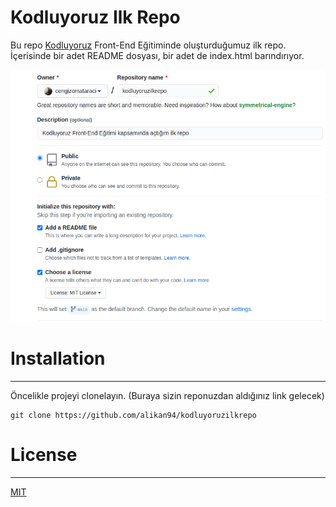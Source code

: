 # Kodluyoruz Ilk Repo

Bu repo [Kodluyoruz](https://www.kodluyoruz.org/) Front-End Eğitiminde oluşturduğumuz ilk repo. İçerisinde bir adet README dosyası, bir adet de index.html barındırıyor.

![github](https://github.com/Kodluyoruz/taskforce/raw/main/git/odev1/figures/github.png)
# Installation
---
Öncelikle projeyi clonelayın. (Buraya sizin reponuzdan aldığınız link gelecek)
```
git clone https://github.com/alikan94/kodluyoruzilkrepo
```

# License
---
[MIT](https://choosealicense.com/licenses/mit/)